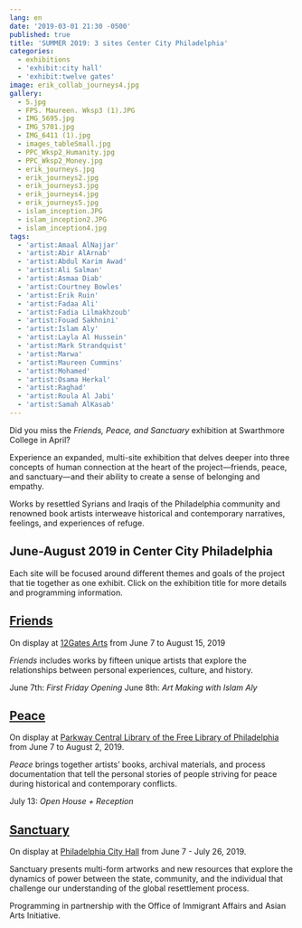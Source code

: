 ```yaml
---
lang: en
date: '2019-03-01 21:30 -0500'
published: true
title: 'SUMMER 2019: 3 sites Center City Philadelphia'
categories:
  - exhibitions
  - 'exhibit:city hall'
  - 'exhibit:twelve gates'
image: erik_collab_journeys4.jpg
gallery:
  - 5.jpg
  - FPS. Maureen. Wksp3 (1).JPG
  - IMG_5695.jpg
  - IMG_5701.jpg
  - IMG_6411 (1).jpg
  - images_tableSmall.jpg
  - PPC_Wksp2_Humanity.jpg
  - PPC_Wksp2_Money.jpg
  - erik_journeys.jpg
  - erik_journeys2.jpg
  - erik_journeys3.jpg
  - erik_journeys4.jpg
  - erik_journeys5.jpg
  - islam_inception.JPG
  - islam_inception2.JPG
  - islam_inception4.jpg
tags:
  - 'artist:Amaal AlNajjar'
  - 'artist:Abir AlArnab'
  - 'artist:Abdul Karim Awad'
  - 'artist:Ali Salman'
  - 'artist:Asmaa Diab'
  - 'artist:Courtney Bowles'
  - 'artist:Erik Ruin'
  - 'artist:Fadaa Ali'
  - 'artist:Fadia Lilmakhzoub'
  - 'artist:Fouad Sakhnini'
  - 'artist:Islam Aly'
  - 'artist:Layla Al Hussein'
  - 'artist:Mark Strandquist'
  - 'artist:Marwa'
  - 'artist:Maureen Cummins'
  - 'artist:Mohamed'
  - 'artist:Osama Herkal'
  - 'artist:Raghad'
  - 'artist:Roula Al Jabi'
  - 'artist:Samah AlKasab'
---
```

Did you miss the _Friends, Peace, and Sanctuary_ exhibition at Swarthmore College in April? 

Experience an expanded, multi-site exhibition that delves deeper into three concepts of human connection at the heart of the project—friends, peace, and sanctuary—and their ability to create a sense of belonging and empathy. 

Works by resettled Syrians and Iraqis of the Philadelphia community and renowned book artists interweave historical and contemporary narratives, feelings, and experiences of refuge. 


## **June-August 2019 in Center City Philadelphia**

Each site will be focused around different themes and goals of the project that tie together as one exhibit. Click on the exhibition title for more details and programming information.


## **[Friends](http://fps.swarthmore.edu/exhibitions/friends/)**

On display at [12Gates Arts](http://www.twelvegatesarts.org/) from June 7 to August 15, 2019

_Friends_ includes works by fifteen unique artists that explore the relationships between personal experiences, culture, and history. 


June 7th: _First Friday Opening_ 
June 8th: _Art Making with Islam Aly_



## **[Peace](http://fps.swarthmore.edu/exhibitions/peace/)**

On display at [Parkway Central Library of the Free Library of Philadelphia](http://www.freelibrary.org/) from June 7 to August 2, 2019.

_Peace_ brings together artists’ books, archival materials, and process documentation that tell the personal stories of people striving for peace during historical and contemporary conflicts.


July 13: _Open House + Reception_



## **[Sanctuary](http://fps.swarthmore.edu/exhibitions/sanctuary/)**

On display at [Philadelphia City Hall](http://creativephl.org/exhibitions/) from June 7 - July 26, 2019.

Sanctuary presents multi-form artworks and new resources that explore the dynamics of power between the state, community, and the individual that challenge our understanding of the global resettlement process.


Programming in partnership with the Office of Immigrant Affairs and Asian Arts Initiative.
